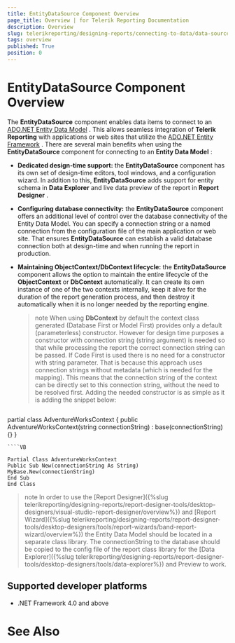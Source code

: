 ```yaml
---
title: EntityDataSource Component Overview
page_title: Overview | for Telerik Reporting Documentation
description: Overview
slug: telerikreporting/designing-reports/connecting-to-data/data-source-components/entitydatasource-component/overview
tags: overview
published: True
position: 0
---
```


# EntityDataSource Component Overview



The __EntityDataSource__  component enables data items to connect to an  [ADO.NET Entity Data Model](https://docs.microsoft.com/en-us/dotnet/framework/data/adonet/entity-data-model) .      	This allows seamless integration of __Telerik Reporting__  with applications or web sites that utilize      	the  [ADO.NET Entity Framework](https://docs.microsoft.com/en-us/dotnet/framework/data/adonet/ef/overview) . There are several main benefits when using the __EntityDataSource__       	component for connecting to an __Entity Data Model__ :

*  __Dedicated design-time support:__  the __EntityDataSource__  component has its own set of design-time editors,
	tool windows, and a configuration wizard. In addition to this, __EntityDataSource__  adds support for entity schema
	in __Data Explorer__  and live data preview of the report in __Report Designer__  .

*  __Configuring database connectivity:__  the __EntityDataSource__  component offers an additional level of 
	control over the database connectivity of the Entity Data Model. You can specify a connection string or a named 
	connection from the configuration file of the main application or web site. That ensures __EntityDataSource__  can 
	establish a valid database connection both at design-time and when running the report in production.

*  __Maintaining ObjectContext/DbContext lifecycle:__  the __EntityDataSource__  component allows 
	the option to maintain the entire lifecycle of the __ObjectContext__  or __DbContext__  automatically. It can create its own
    instance of one of the two contexts internally, keep it alive for the duration of the report generation process,
    and then destroy it automatically when it is no longer needed by the reporting engine.

   >note     When using  __DbContext__  by default the context class generated (Database First or Model First) provides only a default (parameterless) constructor.      However for design time purposes a constructor with connection string (string argument) is needed so that while processing the report the correct      connection string can be passed.      If Code First is used there is no need for a constructor with string parameter.      That is because this approach uses connection strings without metadata (which is  needed for the mapping). This means that the connection string of the context can be directly set to this connection string, without the need to be resolved first.      Adding the needed constructor is as simple as it is adding the snippet below:    

	
      ````C#

partial class AdventureWorksContext
{
public AdventureWorksContext(string connectionString) : base(connectionString) {}
}
````
````VB

Partial Class AdventureWorksContext
Public Sub New(connectionString As String)
MyBase.New(connectionString)
End Sub
End Class
````




>note In order to use the [Report Designer]({%slug telerikreporting/designing-reports/report-designer-tools/desktop-designers/visual-studio-report-designer/overview%}) and [Report Wizard]({%slug telerikreporting/designing-reports/report-designer-tools/desktop-designers/tools/report-wizards/band-report-wizard/overview%})           the Entity Data Model should be located in a separate class library. The connectionString to the database should be copied to the config file of the report class           library for the [Data Explorer]({%slug telerikreporting/designing-reports/report-designer-tools/desktop-designers/tools/data-explorer%}) and Preview to work.         


## Supported developer platforms

* .NET Framework 4.0 and above             

# See Also


